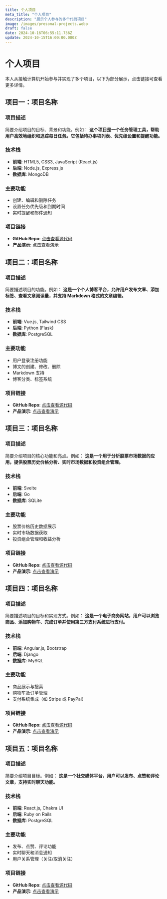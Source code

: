 ```yaml
---
title: 个人项目
meta_title: "个人项目"
description: "展示个人参与的多个代码项目"
image: /images/presonal-projects.webp
draft: false
date: 2024-10-16T06:55:11.736Z
update: 2024-10-15T16:00:00.000Z
---
```


# 个人项目

本人从接触计算机开始参与并实现了多个项目，以下为部分展示，点击链接可查看更多详情。


## 项目一：项目名称
### 项目描述
简要介绍项目的目标、背景和功能。例如：
**这个项目是一个任务管理工具，帮助用户高效地组织和追踪每日任务。它包括待办事项列表、优先级设置和提醒功能。**

### 技术栈
- **前端**: HTML5, CSS3, JavaScript (React.js)
- **后端**: Node.js, Express.js
- **数据库**: MongoDB

### 主要功能
- 创建、编辑和删除任务
- 设置任务优先级和到期时间
- 实时提醒和邮件通知

### 项目链接
- **GitHub Repo**: [点击查看源代码](https://github.com/your-username/project-repo)
- **产品演示**: [点击查看演示](https://demo-link.com)



## 项目二：项目名称
### 项目描述
简要描述项目的功能。例如：
**这是一个个人博客平台，允许用户发布文章、添加标签、查看文章阅读量，并支持 Markdown 格式的文章编辑。**

### 技术栈
- **前端**: Vue.js, Tailwind CSS
- **后端**: Python (Flask)
- **数据库**: PostgreSQL

### 主要功能
- 用户登录注册功能
- 博文的创建、修改、删除
- Markdown 支持
- 博客分类、标签系统

### 项目链接
- **GitHub Repo**: [点击查看源代码](https://github.com/your-username/blog-platform)
- **产品演示**: [点击查看演示](https://demo-link.com)


## 项目三：项目名称
### 项目描述
简要介绍项目的核心功能和亮点。例如：
**这是一个用于分析股票市场数据的应用，提供股票历史价格分析、实时市场数据和投资组合管理。**

### 技术栈
- **前端**: Svelte
- **后端**: Go
- **数据库**: SQLite

### 主要功能
- 股票价格历史数据展示
- 实时市场数据获取
- 投资组合管理和收益分析

### 项目链接
- **GitHub Repo**: [点击查看源代码](https://github.com/your-username/stock-analyzer)
- **产品演示**: [点击查看演示](https://demo-link.com)


## 项目四：项目名称
### 项目描述
简要描述项目的目标和实现方式。例如：
**这是一个电子商务网站，用户可以浏览商品、添加购物车、完成订单并使用第三方支付系统进行支付。**

### 技术栈
- **前端**: Angular.js, Bootstrap
- **后端**: Django
- **数据库**: MySQL

### 主要功能
- 商品展示与搜索
- 购物车及订单管理
- 支付系统集成（如 Stripe 或 PayPal）

### 项目链接
- **GitHub Repo**: [点击查看源代码](https://github.com/your-username/ecommerce-platform)
- **产品演示**: [点击查看演示](https://demo-link.com)


## 项目五：项目名称
### 项目描述
简要介绍项目目标。例如：
**这是一个社交媒体平台，用户可以发布、点赞和评论文章，支持实时聊天功能。**

### 技术栈
- **前端**: React.js, Chakra UI
- **后端**: Ruby on Rails
- **数据库**: PostgreSQL

### 主要功能
- 发布、点赞、评论功能
- 实时聊天和消息通知
- 用户关系管理（关注/取消关注）

### 项目链接
- **GitHub Repo**: [点击查看源代码](https://github.com/your-username/social-media-platform)
- **产品演示**: [点击查看演示](https://demo-link.com)
